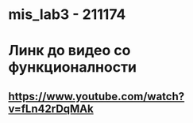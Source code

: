 # mis_lab3 - 211174

# Линк до видео со функционалности
## https://www.youtube.com/watch?v=fLn42rDqMAk
